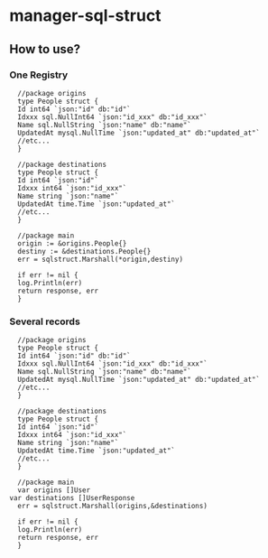 # manager-sql-struct
## How to use?
### One Registry
      //package origins
      type People struct {
      Id int64 `json:"id" db:"id"`
      Idxxx sql.NullInt64 `json:"id_xxx" db:"id_xxx"`
      Name sql.NullString `json:"name" db:"name"`
      UpdatedAt mysql.NullTime `json:"updated_at" db:"updated_at"`
      //etc...
      }

      //package destinations
      type People struct {
      Id int64 `json:"id"`
      Idxxx int64 `json:"id_xxx"`
      Name string `json:"name"`
      UpdatedAt time.Time `json:"updated_at"`
      //etc...
      }

      //package main
      origin := &origins.People{}
      destiny := &destinations.People{}
      err = sqlstruct.Marshall(*origin,destiny)

      if err != nil {
      log.Println(err)
      return response, err
      }
      
### Several records

      //package origins
      type People struct {
      Id int64 `json:"id" db:"id"`
      Idxxx sql.NullInt64 `json:"id_xxx" db:"id_xxx"`
      Name sql.NullString `json:"name" db:"name"`
      UpdatedAt mysql.NullTime `json:"updated_at" db:"updated_at"`
      //etc...
      }

      //package destinations
      type People struct {
      Id int64 `json:"id"`
      Idxxx int64 `json:"id_xxx"`
      Name string `json:"name"`
      UpdatedAt time.Time `json:"updated_at"`
      //etc...
      }

      //package main
      var origins []User
	var destinations []UserResponse
      err = sqlstruct.Marshall(origins,&destinations)

      if err != nil {
      log.Println(err)
      return response, err
      }
      
